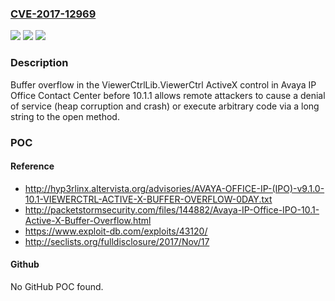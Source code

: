 ### [CVE-2017-12969](https://cve.mitre.org/cgi-bin/cvename.cgi?name=CVE-2017-12969)
![](https://img.shields.io/static/v1?label=Product&message=n%2Fa&color=blue)
![](https://img.shields.io/static/v1?label=Version&message=n%2Fa&color=blue)
![](https://img.shields.io/static/v1?label=Vulnerability&message=n%2Fa&color=brighgreen)

### Description

Buffer overflow in the ViewerCtrlLib.ViewerCtrl ActiveX control in Avaya IP Office Contact Center before 10.1.1 allows remote attackers to cause a denial of service (heap corruption and crash) or execute arbitrary code via a long string to the open method.

### POC

#### Reference
- http://hyp3rlinx.altervista.org/advisories/AVAYA-OFFICE-IP-(IPO)-v9.1.0-10.1-VIEWERCTRL-ACTIVE-X-BUFFER-OVERFLOW-0DAY.txt
- http://packetstormsecurity.com/files/144882/Avaya-IP-Office-IPO-10.1-Active-X-Buffer-Overflow.html
- https://www.exploit-db.com/exploits/43120/
- http://seclists.org/fulldisclosure/2017/Nov/17

#### Github
No GitHub POC found.

